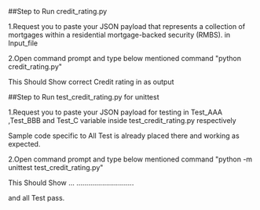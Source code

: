 ##Step to Run credit_rating.py

1.Request you to paste your JSON payload that represents a collection of mortgages within a residential mortgage-backed security (RMBS). in Input_file

2.Open command prompt and type below mentioned command
"python credit_rating.py"

This Should Show correct Credit rating in as output



##Step to Run test_credit_rating.py for unittest

1.Request you to paste your JSON payload for testing in Test_AAA ,Test_BBB and Test_C variable inside test_credit_rating.py respectively

Sample code specific to All Test is already placed there and working as expected.

2.Open command prompt and type below mentioned command
"python -m unittest test_credit_rating.py"

This Should Show
...
.............................

and all Test pass.